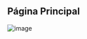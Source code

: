 ## Página Principal

![image](https://user-images.githubusercontent.com/75648386/183258378-a07b5bf0-7db0-4cf9-958b-c2d9c74147cf.png)

